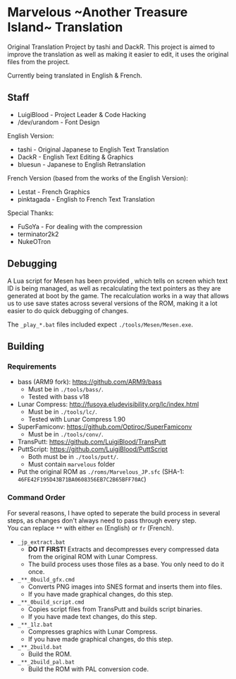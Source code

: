 # Marvelous \~Another Treasure Island\~ Translation

Original Translation Project by tashi and DackR.
This project is aimed to improve the translation as well as making it easier to edit, it uses the original files from the project.

Currently being translated in English & French.

## Staff
- LuigiBlood - Project Leader & Code Hacking
- /dev/urandom - Font Design

English Version:
- tashi - Original Japanese to English Text Translation
- DackR - English Text Editing & Graphics
- bluesun - Japanese to English Retranslation

French Version (based from the works of the English Version):
- Lestat - French Graphics
- pinktagada - English to French Text Translation

Special Thanks:
- FuSoYa - For dealing with the compression
- terminator2k2
- NukeOTron

## Debugging
A Lua script for Mesen has been provided , which tells on screen which text ID is being managed, as well as recalculating the text pointers as they are generated at boot by the game. The recalculation works in a way that allows us to use save states across several versions of the ROM, making it a lot easier to do quick debugging of changes.

The `_play_*.bat` files included expect `./tools/Mesen/Mesen.exe`.

## Building
### Requirements
- bass (ARM9 fork): https://github.com/ARM9/bass
  - Must be in `./tools/bass/`.
  - Tested with bass v18
- Lunar Compress: http://fusoya.eludevisibility.org/lc/index.html
  - Must be in `./tools/lc/`.
  - Tested with Lunar Compress 1.90
- SuperFamiconv: https://github.com/Optiroc/SuperFamiconv
  - Must be in `./tools/conv/`.
- TransPutt: https://github.com/LuigiBlood/TransPutt
- PuttScript: https://github.com/LuigiBlood/PuttScript
  - Both must be in `./tools/putt/`.
  - Must contain `marvelous` folder
- Put the original ROM as `./roms/Marvelous_JP.sfc` (SHA-1: `46FE42F195D43B71BA0608356EB7C2B65BFF70AC`)

### Command Order
For several reasons, I have opted to seperate the build process in several steps, as changes don't always need to pass through every step.  
You can replace `**` with either `en` (English) or `fr` (French).

- `_jp_extract.bat` 
  - **DO IT FIRST!** Extracts and decompresses every compressed data from the original ROM with Lunar Compress.
  - The build process uses those files as a base. You only need to do it once.
- `_**_0build_gfx.cmd` 
  - Converts PNG images into SNES format and inserts them into files.
  - If you have made graphical changes, do this step.
- `_**_0build_script.cmd` 
  - Copies script files from TransPutt and builds script binaries.
  - If you have made text changes, do this step.
- `_**_1lz.bat`
  - Compresses graphics with Lunar Compress.
  - If you have made graphical changes, do this step.
- `_**_2build.bat`
  - Build the ROM.
- `_**_2build_pal.bat`
  - Build the ROM with PAL conversion code.
